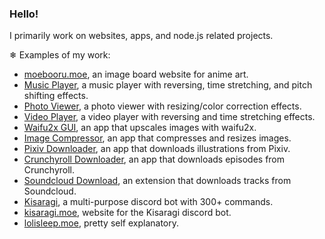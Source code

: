 ### Hello!

I primarily work on websites, apps, and node.js related projects.

❄ Examples of my work:
- [moebooru.moe](https://github.com/Tenpi/Moebooru.moe), an image board website for anime art.
- [Music Player](https://github.com/Tenpi/Music-Player), a music player with reversing, time stretching, and pitch shifting effects.
- [Photo Viewer](https://github.com/Tenpi/Photo-Viewer), a photo viewer with resizing/color correction effects.
- [Video Player](https://github.com/Tenpi/Video-Player), a video player with reversing and time stretching effects.
- [Waifu2x GUI](https://github.com/Tenpi/Waifu2x-GUI), an app that upscales images with waifu2x.
- [Image Compressor](https://github.com/Tenpi/Image-Compressor), an app that compresses and resizes images.
- [Pixiv Downloader](https://github.com/Tenpi/Pixiv-Downloader), an app that downloads illustrations from Pixiv.
- [Crunchyroll Downloader](https://github.com/Tenpi/Crunchyroll-Downloader), an app that downloads episodes from Crunchyroll.
- [Soundcloud Download](https://github.com/Tenpi/soundcloud-download), an extension that downloads tracks from Soundcloud.
- [Kisaragi](https://github.com/Tenpi/Kisaragi), a multi-purpose discord bot with 300+ commands.
- [kisaragi.moe](https://github.com/Tenpi/kisaragi.moe), website for the Kisaragi discord bot.
- [lolisleep.moe](https://github.com/Tenpi/lolisleep.moe), pretty self explanatory. 
